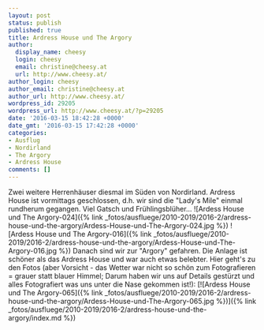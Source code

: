 ```yaml
---
layout: post
status: publish
published: true
title: Ardress House und The Argory
author:
  display_name: cheesy
  login: cheesy
  email: christine@cheesy.at
  url: http://www.cheesy.at/
author_login: cheesy
author_email: christine@cheesy.at
author_url: http://www.cheesy.at/
wordpress_id: 29205
wordpress_url: http://www.cheesy.at/?p=29205
date: '2016-03-15 18:42:28 +0000'
date_gmt: '2016-03-15 17:42:28 +0000'
categories:
- Ausflug
- Nordirland
- The Argory
- Ardress House
comments: []
---
```

Zwei weitere Herrenhäuser diesmal im Süden von Nordirland. Ardress House ist vormittags geschlossen, d.h. wir sind die "Lady's Mile" einmal rundherum gegangen. Viel Gatsch und Frühlingsblüher...
![Ardess House und The Argory-024]({% link _fotos/ausfluege/2010-2019/2016-2/ardress-house-und-the-argory/Ardess-House-und-The-Argory-024.jpg %})
![Ardess House und The Argory-016]({% link _fotos/ausfluege/2010-2019/2016-2/ardress-house-und-the-argory/Ardess-House-und-The-Argory-016.jpg %})
Danach sind wir zur "Argory" gefahren. Die Anlage ist schöner als das Ardress House und war auch etwas belebter.
Hier geht's zu den Fotos (aber Vorsicht - das Wetter war nicht so schön zum Fotografieren = grauer statt blauer Himmel; Darum haben wir uns auf Details gestürzt und alles Fotografiert was uns unter die Nase gekommen ist!):
[![Ardess House und The Argory-065]({% link _fotos/ausfluege/2010-2019/2016-2/ardress-house-und-the-argory/Ardess-House-und-The-Argory-065.jpg %})]({% link _fotos/ausfluege/2010-2019/2016-2/ardress-house-und-the-argory/index.md %})
